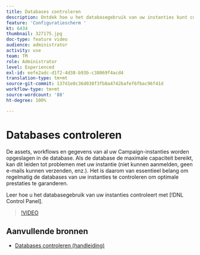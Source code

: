 ```yaml
---
title: Databases controleren
description: Ontdek hoe u het databasegebruik van uw instanties kunt controleren.
feature: 'Configuratiescherm '
kt: 6434
thumbnail: 327175.jpg
doc-type: feature video
audience: administrator
activity: use
team: TM
role: Administrator
level: Experienced
exl-id: eefe2adc-d1f2-4d38-b93b-c38069f4acd4
translation-type: tm+mt
source-git-commit: 137d1e0c36d038f3fb8a4742bafef6fbac96f41d
workflow-type: tm+mt
source-wordcount: '88'
ht-degree: 100%

---
```


# Databases controleren

De assets, workflows en gegevens van al uw Campaign-instanties worden opgeslagen in de database. Als de database de maximale capaciteit bereikt, kan dit leiden tot problemen met uw instantie (niet kunnen aanmelden, geen e-mails kunnen verzenden, enz.). Het is daarom van essentieel belang om regelmatig de databases van uw instanties te controleren om optimale prestaties te garanderen.

Leer hoe u het databasegebruik van uw instanties controleert met [!DNL Control Panel].

>[!VIDEO](https://video.tv.adobe.com/v/327175?quality=12)

## Aanvullende bronnen

* [Databases controleren (handleiding)](https://experienceleague.adobe.com/docs/control-panel/using/performance-monitoring/database-monitoring.html?lang=nl#performance-monitoring)

